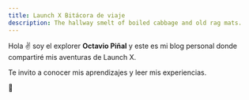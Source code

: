 ```yaml
---
title: Launch X Bitácora de viaje
description: The hallway smelt of boiled cabbage and old rag mats.
---
```


Hola ✌️  soy el explorer **Octavio Piñal** y este es mi blog personal donde compartiré mis aventuras de Launch X.

Te invito a conocer mis aprendizajes y leer mis experiencias.

🚀
